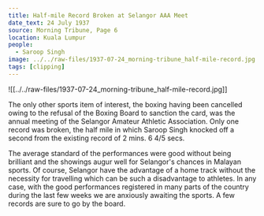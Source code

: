 ```yaml
---
title: Half‑mile Record Broken at Selangor AAA Meet
date_text: 24 July 1937
source: Morning Tribune, Page 6
location: Kuala Lumpur
people:
  - Saroop Singh
image: ../../raw-files/1937-07-24_morning-tribune_half-mile-record.jpg
tags: [clipping]
---
```

![[../../raw-files/1937-07-24_morning-tribune_half-mile-record.jpg]]

The only other sports item of interest, the boxing having been cancelled owing to the refusal of the Boxing Board to sanction the card, was the annual meeting of the Selangor Amateur Athletic Association. Only one record was broken, the half mile in which Saroop Singh knocked off a second from the existing record of 2 mins. 6 4/5 secs.

The average standard of the performances were good without being brilliant and the showings augur well for Selangor's chances in Malayan sports. Of course, Selangor have the advantage of a home track without the necessity for travelling which can be such a disadvantage to athletes. In any case, with the good performances registered in many parts of the country during the last few weeks we are anxiously awaiting the sports. A few records are sure to go by the board.
